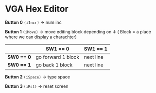 # VGA Hex Editor

**Button 0** `(iIncr)` → num inc

**Button 1** `(iMove)` → move editing block depending on ↓ ( Block = a place where we can display a charachter)

‎  | SW1 == 0 | SW1 == 1 
--- | --- | ---  
**SW0 == 0** | go forward 1 block  | next line 
**SW0 == 1** | go back 1 block | next line  

**Button 2** `(iSpace)` → type space

**Button 3** `(iRst)` → reset screen
